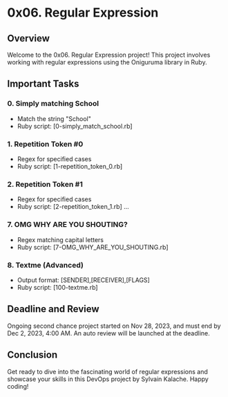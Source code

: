 # 0x06. Regular Expression

## Overview

Welcome to the 0x06. Regular Expression project! This project involves working with regular expressions using the Oniguruma library in Ruby.

## Important Tasks

### 0. Simply matching School

- Match the string "School"
- Ruby script: [0-simply_match_school.rb]

### 1. Repetition Token #0

- Regex for specified cases
- Ruby script: [1-repetition_token_0.rb]
### 2. Repetition Token #1

- Regex for specified cases
- Ruby script: [2-repetition_token_1.rb]
...

### 7. OMG WHY ARE YOU SHOUTING?

- Regex matching capital letters
- Ruby script: [7-OMG_WHY_ARE_YOU_SHOUTING.rb]

### 8. Textme (Advanced)

- Output format: [SENDER],[RECEIVER],[FLAGS]
- Ruby script: [100-textme.rb]
## Deadline and Review

Ongoing second chance project started on Nov 28, 2023, and must end by Dec 2, 2023, 4:00 AM. An auto review will be launched at the deadline.


## Conclusion

Get ready to dive into the fascinating world of regular expressions and showcase your skills in this DevOps project by Sylvain Kalache. Happy coding!

